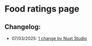 # Food ratings page

## Changelog:
 - 07/03/2025: [1 change by Nuxt Studio](https://github.com/bolokoz/yurio/commit/964097413a0993c69c6c976e70b1196f1bad8519)

